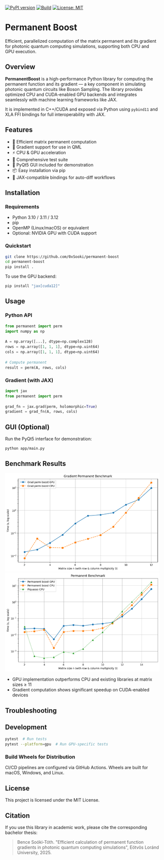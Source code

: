[![PyPI version](https://img.shields.io/pypi/v/permanentboost)](https://pypi.org/project/permanentboost/)  [![Build](https://github.com/0xSooki/permanent-boost/actions/workflows/tests.yml/badge.svg)](https://github.com/0xSooki/permanent-boost/actions)  [![License: MIT](https://img.shields.io/badge/license-MIT-blue.svg)](LICENSE)

# Permanent Boost

Efficient, parallelized computation of the matrix permanent and its gradient for photonic quantum computing simulations, supporting both CPU and GPU execution.

## Overview

**PermanentBoost** is a high-performance Python library for computing the permanent function and its gradient — a key component in simulating photonic quantum circuits like Boson Sampling. The library provides optimized CPU and CUDA-enabled GPU backends and integrates seamlessly with machine learning frameworks like JAX.

It is implemented in C++/CUDA and exposed via Python using `pybind11` and XLA FFI bindings for full interoperability with JAX.

## Features

- 🔬 Efficient matrix permanent computation
- 🔁 Gradient support for use in QML
- ⚡ CPU & GPU acceleration
- 🧪 Comprehensive test suite
- 🧩 PyQt5 GUI included for demonstration
- 📦 Easy installation via pip
- 🔄 JAX-compatible bindings for auto-diff workflows

## Installation

### Requirements

- Python 3.10 / 3.11 / 3.12
- pip
- OpenMP (Linux/macOS) or equivalent
- Optional: NVIDIA GPU with CUDA support

### Quickstart

```bash
git clone https://github.com/0xSooki/permanent-boost
cd permanent-boost
pip install .
```

To use the GPU backend:

```bash
pip install "jax[cuda12]"
```

## Usage

### Python API

```python
from permanent import perm
import numpy as np

A = np.array([...], dtype=np.complex128)
rows = np.array([1, 1, 1], dtype=np.uint64)
cols = np.array([1, 1, 1], dtype=np.uint64)

# Compute permanent
result = perm(A, rows, cols)
```

### Gradient (with JAX)

```python
import jax
from permanent import perm

grad_fn = jax.grad(perm, holomorphic=True)
gradient = grad_fn(A, rows, cols)
```

## GUI (Optional)

Run the PyQt5 interface for demonstration:

```bash
python app/main.py
```

## Benchmark Results

![Benchmark Permanent](docs/permanent_benchmark.png)  
![Benchmark Gradient](docs/gradient_benchmark.png)

- GPU implementation outperforms CPU and existing libraries at matrix sizes ≥ 11
- Gradient computation shows significant speedup on CUDA-enabled devices

## Troubleshooting

## Development

```bash
pytest  # Run tests
pytest --platform=gpu  # Run GPU-specific tests
```

### Build Wheels for Distribution

CI/CD pipelines are configured via GitHub Actions. Wheels are built for macOS, Windows, and Linux.

## License

This project is licensed under the MIT License.

## Citation

If you use this library in academic work, please cite the corresponding bachelor thesis:

> Bence Soóki-Tóth. "Efficient calculation of permanent function gradients in photonic quantum computing simulations", Eötvös Loránd University, 2025.

